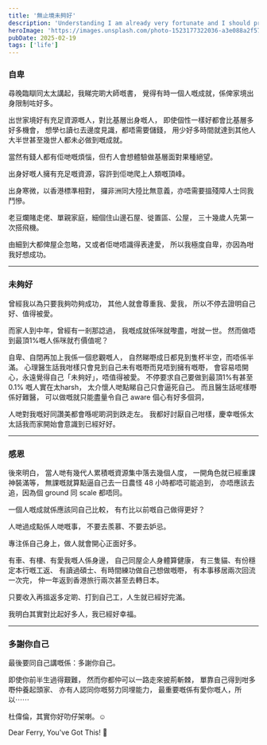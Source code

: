 ```yaml
---
title: '無止境未夠好'
description: 'Understanding I am already very fortunate and I should proud of myself'
heroImage: 'https://images.unsplash.com/photo-1523177322036-a3e088a2f572?q=80&w=3540&auto=format&fit=crop&ixlib=rb-4.0.3&ixid=M3wxMjA3fDB8MHxwaG90by1wYWdlfHx8fGVufDB8fHx8fA%3D%3D'
pubDate: 2025-02-19
tags: ['life']
---
```

### 自卑
尋晚臨瞓同太太講起，我睇完啲大師嘅書，
覺得有時一個人嘅成就，係俾家境出身限制咗好多。

出世家境好有充足資源嘅人，對比基層出身嘅人，
即使個性一樣好都會比基層多好多機會，
想學乜讀乜去邊度見識，都唔需要儲錢，
用少好多時間就達到其他人大半世甚至幾世人都未必做到嘅成就。

當然有錢人都有佢哋嘅煩惱，但冇人會想體驗做基層面對果種絕望。

出身好嘅人擁有充足嘅資源，容許到佢哋爬上人類嘅頂峰。

出身寒微，以香港標準相對，
攞非洲同大陸比無意義，亦唔需要搵殘障人士同我鬥慘。

老豆爛賭走佬、單親家庭，細個住山邊石屋、徙置區、公屋，
三十幾歲人先第一次搭飛機。

由細到大都俾屋企忽略，又或者佢哋唔識得表達愛，
所以我極度自卑，亦因為咁我好想成功。

---
### 未夠好

曾經我以為只要我夠叻夠成功，
其他人就會尊重我、愛我，
所以不停去證明自己好、值得被愛。

而家人到中年，曾經有一剎那諗過，
我嘅成就係咪就嚟盡，咁就一世。
然而做唔到最頂1%嘅人係咪就冇價值呢？

自卑、自閉再加上我係一個悲觀嘅人，
自然睇嘢成日都見到隻杯半空，而唔係半滿。
心理醫生話我咁樣只會見到自己未有嘅嘢而見唔到擁有嘅嘢，
會容易唔開心，永遠覺得自己「未夠好」，唔值得被愛。
不停要求自己要做到最頂1%有甚至 0.1% 嘅人實在太harsh，
太介懷人哋點睇自己只會逼死自己。
而且醫生話呢樣嘢係好難醫，
可以做嘅就只能盡量令自己 aware 個心有好多個洞，

人哋對我嘅好同讚美都會喺呢啲洞到跌走左。
我都好討厭自己咁樣，慶幸嘅係太太話我而家開始會意識到已經好好。

---
### 感恩

後來明白，
當人哋有幾代人累積嘅資源集中落去幾個人度，
一開角色就已經重課神裝滿等，
無課嘅就算點逼自己去一日農怪 48 小時都唔可能追到，
亦唔應該去追，因為個 ground 同 scale 都唔同。

一個人嘅成就係應該同自己比較，
有冇比以前嘅自己做得更好？

人哋過成點係人哋嘅事，
不要去羨慕、不要去妒忌。

專注係自己身上，做人就會開心正面好多。

有車、有樓、有愛我嘅人係身邊，
自己同屋企人身體算健康，
有三隻貓、有份穩定本行嘅工返、
有讀過碩士、有時間練功做自己想做嘅嘢，
有本事移居兩次回流一次完，
仲一年返到香港旅行兩次甚至去轉日本。

只要收入再搵返多定啲、打到自己工，人生就已經好完滿。

我明白其實對比起好多人，我已經好幸福。

---
### 多謝你自己

最後要同自己講嘅係：多謝你自己。

即使你前半生過得艱難，
然而你都仲可以一路走來披荊斬棘，
單靠自己得到咁多嘢仲養起頭家、
亦有人認同你嘅努力同埋能力，
最重要嘅係有愛你嘅人，所以⋯⋯

杜偉倫，其實你好叻仔架喇。☺️

Dear Ferry, You've Got This! 💪